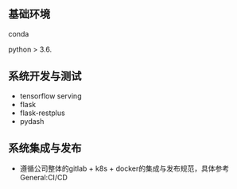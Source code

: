 ## 基础环境

conda

python > 3.6. 

## 系统开发与测试

- tensorflow serving
- flask
- flask-restplus
- pydash

## 系统集成与发布

- 遵循公司整体的gitlab + k8s + docker的集成与发布规范，具体参考General:CI/CD
